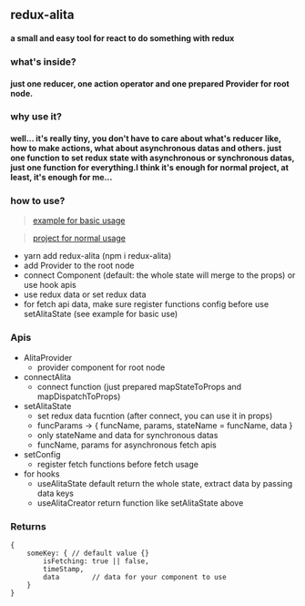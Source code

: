 ## redux-alita

#### a small and easy tool for react to do something with redux

### what's inside?

#### just one reducer, one action operator and one prepared Provider for root node.

### why use it?

#### well... it's really tiny, you don't have to care about what's reducer like, how to make actions, what about asynchronous datas and others. just one function to set redux state with asynchronous or synchronous datas, just one function for everything.I think it's enough for normal project, at least, it's enough for me...

### how to use?

> [example for basic usage](https://github.com/yezihaohao/redux-alita/tree/master/example)

> [project for normal usage](https://github.com/yezihaohao/react-admin)

- yarn add redux-alita (npm i redux-alita)
- add Provider to the root node
- connect Component (default: the whole state will merge to the props) or use hook apis
- use redux data or set redux data
- for fetch api data, make sure register functions config before use setAlitaState (see example for basic use)

### Apis

- AlitaProvider
    - provider component for root node
- connectAlita
    - connect function (just prepared mapStateToProps and mapDispatchToProps)
- setAlitaState
    - set redux data fucntion (after connect, you can use it in props)
    - funcParams -> { funcName, params, stateName = funcName, data }
    - only stateName and data for synchronous datas
    - funcName, params for asynchronous fetch apis
- setConfig
    - register fetch functions before fetch usage
- for hooks
    - useAlitaState default return the whole state, extract data by passing data keys
    - useAlitaCreator return function like setAlitaState above

### Returns

```
{
    someKey: { // default value {}
        isFetching: true || false,
        timeStamp,
        data        // data for your component to use
    }
}
```
